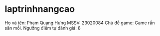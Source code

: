 # laptrinhnangcao
Họ và tên: Phạm Quang Hưng
MSSV: 23020084
Chủ đề game: Game rắn săn mồi. 
Ngưỡng điểm tự đánh giá: 8
